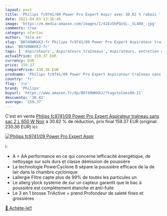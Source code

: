 ```yaml
---
layout: post
title: 'Philips fc9741/09 Power Pro Expert Aspir avec 30.82 % rabais '
date: 2021-04-03 13:26:46
image: 'https://m.media-amazon.com/images/I/41EvSkPQxSL._SL400_.jpg'
comments: true
category: ofertas
author: 'tole.es'
slug: 'B0749WKHXJ-fr Philips fc9741/09 Power Pro Expert Aspirateur traîneau...'
sku: 'B0749WKHXJ-fr'
tags: [ 'Aspirateurs','Aspirateurs traîneaux','Aspirateurs, entretien des sols et nettoyeurs de vitres','Cuisine et Maison','philips', ]
actualPrice: 159.37 EUR
currency: EUR
price: 159.37
comparePrice: 230.36 EUR
prodname: 'Philips fc9741/09 Power Pro Expert Aspirateur traîneau sans sac  2 L  650 W Noir'
country: 'fr'
flag: '🇫🇷'
brand: 'Philips'
buyurl: 'https://www.amazon.fr/dp/B0749WKHXJ/?tag=tolees0d-21'
descuento: '30.82'
average: '159.37'
---
```


C'est en vente [Philips fc9741/09 Power Pro Expert Aspirateur traîneau sans sac  2 L  650 W Noir](https://www.amazon.fr/dp/B0749WKHXJ/?tag=tolees0d-21)  à  30.82 % de réduction, prix final  159.37 EUR (original: 230.36 EUR) ici:

[![Philips fc9741/09 Power Pro Expert Aspir](https://m.media-amazon.com/images/I/41EvSkPQxSL._SL400_.jpg)](https://www.amazon.fr/dp/B0749WKHXJ/?tag=tolees0d-21)

ℹ️:

- A + AA performance en ce qui concerne lefficacité énergétique, de nettoyage sur sols durs et classe démission de poussière
- La technologie PowerCyclone 8 sépare la poussière efficace de la de lair dans la chambre cyclonique
- Lallergie Filtre capte plus de 99% de toutes les particules un
- Le allerg ylock système de sur un capteur garantit que le bac à poussière est complètement étanche et anti-fuite
- Le 3 en 1 brosse TriActive + prend Profondeur de saleté fines et grossières

[🛒 Achète-le!!](https://www.amazon.fr/dp/B0749WKHXJ/?tag=tolees0d-21)
